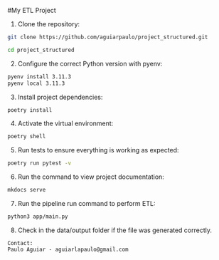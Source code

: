 #My ETL Project
1. Clone the repository:
```bash
git clone https://github.com/aguiarpaulo/project_structured.git

cd project_structured
```
2. Configure the correct Python version with pyenv:
```bash
pyenv install 3.11.3
pyenv local 3.11.3
```
3. Install project dependencies:
```bash
poetry install
```
4. Activate the virtual environment:
```bash
poetry shell
```
5. Run tests to ensure everything is working as expected:
```bash
poetry run pytest -v
```
6. Run the command to view project documentation:
```bash
mkdocs serve
```
7. Run the pipeline run command to perform ETL:
```bash
python3 app/main.py
```
8. Check in the data/output folder if the file was generated correctly.
```
Contact:
Paulo Aguiar - aguiarlapaulo@gmail.com
